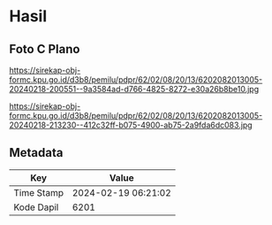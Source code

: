 # Hasil

## Foto C Plano

https://sirekap-obj-formc.kpu.go.id/d3b8/pemilu/pdpr/62/02/08/20/13/6202082013005-20240218-200551--9a3584ad-d766-4825-8272-e30a26b8be10.jpg

https://sirekap-obj-formc.kpu.go.id/d3b8/pemilu/pdpr/62/02/08/20/13/6202082013005-20240218-213230--412c32ff-b075-4900-ab75-2a9fda6dc083.jpg


## Metadata

| Key        | Value               |
| ---------- | ------------------- |
| Time Stamp | 2024-02-19 06:21:02 |
| Kode Dapil | 6201                |



